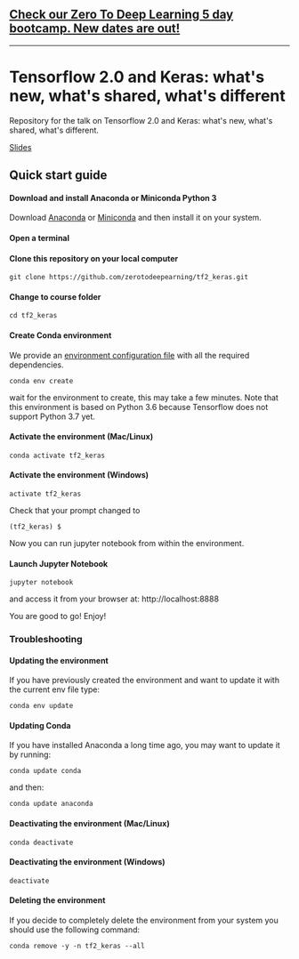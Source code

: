
## [Check our Zero To Deep Learning 5 day bootcamp. New dates are out!](https://www.zerotodeeplearning.com/?utm_source=github.com&utm_medium=affiliate&utm_campaign=https%3A%2F%2Fgithub.com%2Fzerotodeeplearning%2Ftf2_keras&utm_content=README.md)

-----------------------



# Tensorflow 2.0 and Keras: what's new, what's shared, what's different
Repository for the talk on Tensorflow 2.0 and Keras: what's new, what's shared, what's different.

[Slides](http://bit.ly/2Wd9xpu)

## Quick start guide

#### Download and install Anaconda or Miniconda Python 3

Download [Anaconda](https://www.anaconda.com/distribution/) or [Miniconda](https://docs.conda.io/en/latest/miniconda.html) and then install it on your system.


#### Open a terminal

#### Clone this repository on your local computer
```
git clone https://github.com/zerotodeepearning/tf2_keras.git
```

#### Change to course folder
```
cd tf2_keras
```

#### Create Conda environment

We provide an [environment configuration file](environment.yml) with all the required dependencies.

```
conda env create
```

wait for the environment to create, this may take a few minutes. Note that this environment is based on Python 3.6 because Tensorflow does not support Python 3.7 yet.

#### Activate the environment (Mac/Linux)
```
conda activate tf2_keras
```

#### Activate the environment (Windows)
```
activate tf2_keras
```

Check that your prompt changed to

```
(tf2_keras) $
```

Now you can run jupyter notebook from within the environment.

#### Launch Jupyter Notebook
```
jupyter notebook
```
and access it from your browser at: http://localhost:8888

You are good to go! Enjoy!


### Troubleshooting

#### Updating the environment
If you have previously created the environment and want to update it with the current env file type:
```
conda env update
```

#### Updating Conda

If you have installed Anaconda a long time ago, you may want to update it by running:
```
conda update conda
```
and then:
```
conda update anaconda
```

#### Deactivating the environment (Mac/Linux)
```
conda deactivate
```

#### Deactivating the environment (Windows)
```
deactivate
```

#### Deleting the environment
If you decide to completely delete the environment from your system you should use the following command:
```
conda remove -y -n tf2_keras --all
```
